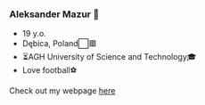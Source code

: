 ### Aleksander Mazur 👋

- 19 y.o.
- Dębica, Poland⬜🟥
- ⏳AGH University of Science and Technology🎓
- Love football⚽

Check out my webpage [here](https://aleksander2a.github.io/)


<!--
**Aleksander2a/Aleksander2a** is a ✨ _special_ ✨ repository because its `README.md` (this file) appears on your GitHub profile.

Here are some ideas to get you started:

- 🔭 I’m currently working on ...
- 🌱 I’m currently learning ...
- 👯 I’m looking to collaborate on ...
- 🤔 I’m looking for help with ...
- 💬 Ask me about ...
- 📫 How to reach me: ...
- 😄 Pronouns: ...
- ⚡ Fun fact: ...
-->
